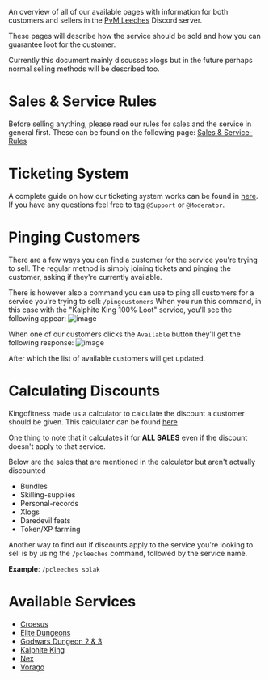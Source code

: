 An overview of all of our available pages with information for both customers and sellers in the [PvM Leeches](https://discord.gg/pvmleeches) Discord server.

These pages will describe how the service should be sold and how you can guarantee loot for the customer.

Currently this document mainly discusses xlogs but in the future perhaps normal selling methods will be described too.

# Sales & Service Rules
Before selling anything, please read our rules for sales and the service in general first.
These can be found on the following page: [Sales & Service-Rules](wiki/Sales-&-Service-Rules)

# Ticketing System
A complete guide on how our ticketing system works can be found in [here](wiki/Ticketing-System).
If you have any questions feel free to tag `@Support` or `@Moderator`.

# Pinging Customers
There are a few ways you can find a customer for the service you're trying to sell.
The regular method is simply joining tickets and pinging the customer, asking if they're currently available.

There is however also a command you can use to ping all customers for a service you're trying to sell: `/pingcustomers`
When you run this command, in this case with the "Kalphite King 100% Loot" service, you'll see the following appear:
![image](https://user-images.githubusercontent.com/62225953/227194741-133221ee-fe4a-4c78-9928-afe5a038f4b3.png)

When one of our customers clicks the `Available` button they'll get the following response:
![image](https://user-images.githubusercontent.com/62225953/227194776-3737720c-9951-43a3-83db-1cd3cdcad4eb.png)

After which the list of available customers will get updated.

# Calculating Discounts
Kingofitness made us a calculator to calculate the discount a customer should be given.
This calculator can be found [here](https://docs.google.com/spreadsheets/d/1x5W913xKnuAkrbwblcfmP8llr63oRjHyT66PVatbqjE/edit?usp=sharing)

One thing to note that it calculates it for **ALL SALES** even if the discount doesn't apply to that service. 

Below are the sales that are mentioned in the calculator but aren't actually discounted
- Bundles
- Skilling-supplies
- Personal-records 
- Xlogs
- Daredevil feats
- Token/XP farming

Another way to find out if discounts apply to the service you're looking to sell is by using the `/pcleeches` command, followed by the service name.

__Example__: `/pcleeches solak`


# Available Services
- [Croesus](wiki/Croesus)
- [Elite Dungeons](wiki/Elite-Dungeons)
- [Godwars Dungeon 2 & 3](wiki/Godwars-Dungeon-2-&-3)
- [Kalphite King](wiki/Kalphite-King)
- [Nex](wiki/Nex)
- [Vorago](wiki/Vorago)